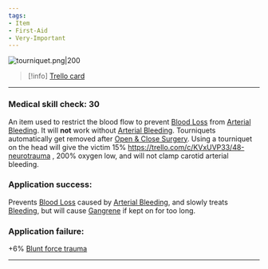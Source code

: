 ```yaml
---
tags:
- Item
- First-Aid
- Very-Important
---
```


![tourniquet.png\|200](/Items/Tourniquet%20-%20Attachments/6718845db30472d958dd7c62.png)

> [!info] [Trello card](https://trello.com/c/Z5y3el1i/94-tourniquet)

---

### Medical skill check: 30

An item used to restrict the blood flow to prevent [Blood Loss](../Blood/Blood%20Loss.md) from [Arterial Bleeding](../Extremities/Arterial%20Bleeding.md). It will **not** work without [Arterial Bleeding](../Extremities/Arterial%20Bleeding.md). Tourniquets automatically get removed after [Open & Close Surgery](../Procedures/Open%20&%20Close%20Surgery.md). Using a tourniquet on the head will give the victim 15% https://trello.com/c/KVxUVP33/48-neurotrauma , 200% oxygen low, and will not clamp carotid arterial bleeding.

### Application success:

Prevents [Blood Loss](../Blood/Blood%20Loss.md) caused by [Arterial Bleeding](../Extremities/Arterial%20Bleeding.md), and slowly treats [Bleeding](../Any%20bodypart/Bleeding.md), but will cause [Gangrene](../Extremities/Gangrene.md) if kept on for too long.

### Application failure:

\+6% [Blunt force trauma]([Wounds](../Any%20bodypart/archived/Wounds.md) "‌")

---

